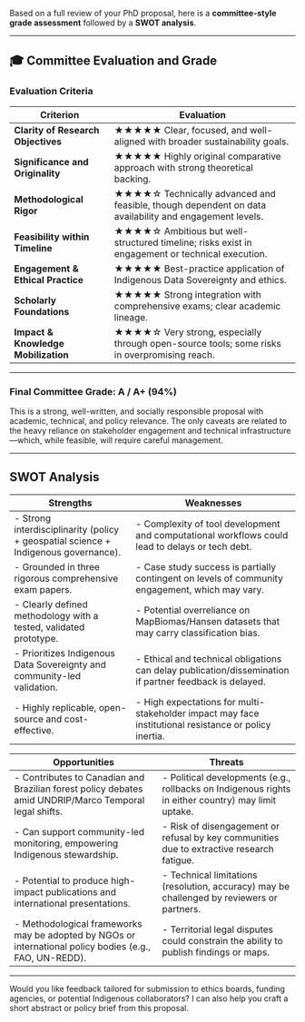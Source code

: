Based on a full review of your PhD proposal, here is a **committee-style grade assessment** followed by a **SWOT analysis**.

---

## 🎓 **Committee Evaluation and Grade**

### Evaluation Criteria

| Criterion                           | Evaluation                                                                                            |
| ----------------------------------- | ----------------------------------------------------------------------------------------------------- |
| **Clarity of Research Objectives**  | ★★★★★ Clear, focused, and well-aligned with broader sustainability goals.                             |
| **Significance and Originality**    | ★★★★★ Highly original comparative approach with strong theoretical backing.                           |
| **Methodological Rigor**            | ★★★★☆ Technically advanced and feasible, though dependent on data availability and engagement levels. |
| **Feasibility within Timeline**     | ★★★★☆ Ambitious but well-structured timeline; risks exist in engagement or technical execution.       |
| **Engagement & Ethical Practice**   | ★★★★★ Best-practice application of Indigenous Data Sovereignty and ethics.                            |
| **Scholarly Foundations**           | ★★★★★ Strong integration with comprehensive exams; clear academic lineage.                            |
| **Impact & Knowledge Mobilization** | ★★★★☆ Very strong, especially through open-source tools; some risks in overpromising reach.           |

---

### Final Committee Grade: **A / A+ (94%)**

This is a strong, well-written, and socially responsible proposal with academic, technical, and policy relevance. The only caveats are related to the heavy reliance on stakeholder engagement and technical infrastructure—which, while feasible, will require careful management.

---

## SWOT Analysis

| **Strengths**                                                                       | **Weaknesses**                                                                                          |
| ----------------------------------------------------------------------------------- | ------------------------------------------------------------------------------------------------------- |
| - Strong interdisciplinarity (policy + geospatial science + Indigenous governance). | - Complexity of tool development and computational workflows could lead to delays or tech debt.         |
| - Grounded in three rigorous comprehensive exam papers.                             | - Case study success is partially contingent on levels of community engagement, which may vary.         |
| - Clearly defined methodology with a tested, validated prototype.                   | - Potential overreliance on MapBiomas/Hansen datasets that may carry classification bias.               |
| - Prioritizes Indigenous Data Sovereignty and community-led validation.             | - Ethical and technical obligations can delay publication/dissemination if partner feedback is delayed. |
| - Highly replicable, open-source and cost-effective.                                | - High expectations for multi-stakeholder impact may face institutional resistance or policy inertia.   |

| **Opportunities**                                                                                       | **Threats**                                                                                         |
| ------------------------------------------------------------------------------------------------------- | --------------------------------------------------------------------------------------------------- |
| - Contributes to Canadian and Brazilian forest policy debates amid UNDRIP/Marco Temporal legal shifts.  | - Political developments (e.g., rollbacks on Indigenous rights in either country) may limit uptake. |
| - Can support community-led monitoring, empowering Indigenous stewardship.                              | - Risk of disengagement or refusal by key communities due to extractive research fatigue.           |
| - Potential to produce high-impact publications and international presentations.                        | - Technical limitations (resolution, accuracy) may be challenged by reviewers or partners.          |
| - Methodological frameworks may be adopted by NGOs or international policy bodies (e.g., FAO, UN-REDD). | - Territorial legal disputes could constrain the ability to publish findings or maps.               |

---

Would you like feedback tailored for submission to ethics boards, funding agencies, or potential Indigenous collaborators? I can also help you craft a short abstract or policy brief from this proposal.
